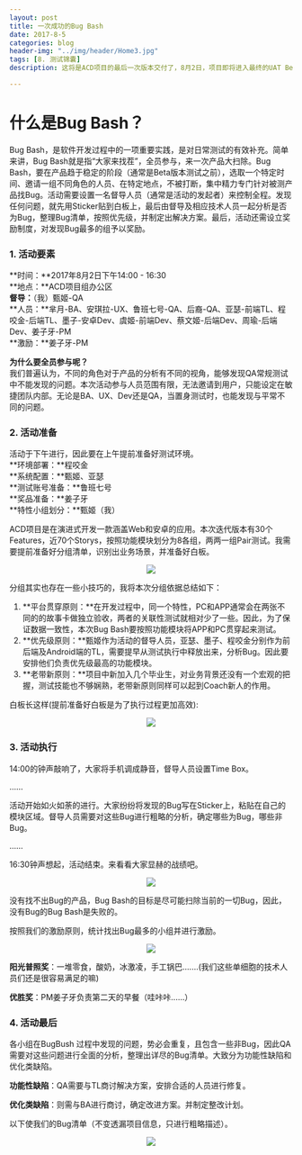 ```yaml
---
layout: post
title: 一次成功的Bug Bash
date: 2017-8-5
categories: blog
header-img: "../img/header/Home3.jpg"
tags: [8. 测试锦囊]
description: 这将是ACD项目的最后一次版本交付了，8月2日，项目即将进入最终的UAT Beta版本测试。本着高质量交付的目标，在最好的时机，我们完成了一次成功的Bug Bash。

---
```


# 什么是Bug Bash？

Bug Bash，是软件开发过程中的一项重要实践，是对日常测试的有效补充。简单来讲，Bug Bash就是指“大家来找茬”，全员参与，来一次产品大扫除。Bug Bash，要在产品趋于稳定的阶段（通常是Beta版本测试之前），选取一个特定时间、邀请一组不同角色的人员、在特定地点，不被打断，集中精力专门针对被测产品找Bug。活动需要设置一名督导人员（通常是活动的发起者）来控制全程。发现任何问题，就先用Sticker贴到白板上，最后由督导及相应技术人员一起分析是否为Bug，整理Bug清单，按照优先级，并制定出解决方案。最后，活动还需设立奖励制度，对发现Bug最多的组予以奖励。

### 1. 活动要素

**时间：**2017年8月2日下午14:00 - 16:30<br>
**地点：**ACD项目组办公区<br>
**督导：**（我）甄姬-QA<br>
**人员：**芈月-BA、安琪拉-UX、鲁班七号-QA、后裔-QA、亚瑟-前端TL、程咬金-后端TL、墨子-安卓Dev、虞姬-前端Dev、蔡文姬-后端Dev、周瑜-后端Dev、姜子牙-PM<br>
**激励：**姜子牙-PM<br>

**为什么要全员参与呢？**<br>
我们普遍认为，不同的角色对于产品的分析有不同的视角，能够发现QA常规测试中不能发现的问题。本次活动参与人员范围有限，无法邀请到用户，只能设定在敏捷团队内部。无论是BA、UX、Dev还是QA，当置身测试时，也能发现与平常不同的问题。


### 2. 活动准备

活动于下午进行，因此要在上午提前准备好测试环境。<br>
**环境部署：**程咬金<br>
**系统配置：**甄姬、亚瑟<br>
**测试账号准备：**鲁班七号<br>
**奖品准备：**姜子牙<br>
**特性小组划分：**甄姬（我）<br>

ACD项目是在演进式开发一款涵盖Web和安卓的应用。本次迭代版本有30个Features，近70个Storys，按照功能模块划分为8各组，两两一组Pair测试。我需要提前准备好分组清单，识别出业务场景，并准备好白板。

<center>
    <p><img src="{{site.baseurl }}/img/web-testing/image-015.jpg" align="center"></p>
</center>

分组其实也存在一些小技巧的，我将本次分组依据总结如下：<br>

1. **平台贯穿原则：**在开发过程中，同一个特性，PC和APP通常会在两张不同的的故事卡做独立验收，两者的关联性测试就相对少了一些。因此，为了保证数据一致性，本次Bug Bash要按照功能模块将APP和PC贯穿起来测试。
2. **优先级原则：**甄姬作为活动的督导人员，亚瑟、墨子、程咬金分别作为前后端及Android端的TL，需要提早从测试执行中释放出来，分析Bug。因此要安排他们负责优先级最高的功能模块。
3. **老带新原则：**项目中新加入几个毕业生，对业务背景还没有一个宏观的把握，测试技能也不够娴熟，老带新原则同样可以起到Coach新人的作用。

白板长这样(提前准备好白板是为了执行过程更加高效):
<center>
    <p><img src="{{site.baseurl }}/img/web-testing/image-016.jpg" align="center"></p>
</center>

### 3. 活动执行

14:00的钟声敲响了，大家将手机调成静音，督导人员设置Time Box。

……

活动开始如火如荼的进行。大家纷纷将发现的Bug写在Sticker上，粘贴在自己的模块区域。督导人员需要对这些Bug进行粗略的分析，确定哪些为Bug，哪些非Bug。

……

16:30钟声想起，活动结束。来看看大家显赫的战绩吧。

<center>
    <p><img src="{{site.baseurl }}/img/web-testing/image-017.jpg" align="center"></p>
</center>

没有找不出Bug的产品，Bug Bash的目标是尽可能扫除当前的一切Bug，因此，没有Bug的Bug Bash是失败的。


按照我们的激励原则，统计找出Bug最多的小组并进行激励。

<center>
    <p><img src="{{site.baseurl }}/img/web-testing/image-018.jpg" align="center"></p>
</center>

**阳光普照奖**：一堆零食，酸奶，冰激凌，手工锅巴.......(我们这些单细胞的技术人员们还是很容易满足的嘛)

**优胜奖**：PM姜子牙负责第二天的早餐（哇咔咔......）


### 4. 活动最后

各小组在BugBush 过程中发现的问题，势必会重复，且包含一些非Bug，因此QA需要对这些问题进行全面的分析，整理出详尽的Bug清单。大致分为功能性缺陷和优化类缺陷。

**功能性缺陷**：QA需要与TL商讨解决方案，安排合适的人员进行修复。

**优化类缺陷**：则需与BA进行商讨，确定改进方案。并制定整改计划。

以下使我们的Bug清单（不变透漏项目信息，只进行粗略描述）。

<center>
    <p><img src="{{site.baseurl }}/img/web-testing/image-019.jpg" align="center"></p>
</center>

